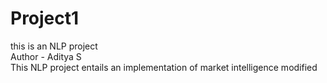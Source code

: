 # Project1
this is an NLP project 
<br>
Author - Aditya S
<br>
This NLP project entails an implementation of market intelligence 
modified
